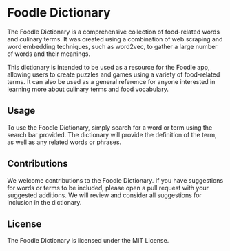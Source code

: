 # Foodle Dictionary

The Foodle Dictionary is a comprehensive collection of food-related words and culinary terms. It was created using a combination of web scraping and word embedding techniques, such as word2vec, to gather a large number of words and their meanings.

This dictionary is intended to be used as a resource for the Foodle app, allowing users to create puzzles and games using a variety of food-related terms. It can also be used as a general reference for anyone interested in learning more about culinary terms and food vocabulary.

## Usage

To use the Foodle Dictionary, simply search for a word or term using the search bar provided. The dictionary will provide the definition of the term, as well as any related words or phrases.

## Contributions

We welcome contributions to the Foodle Dictionary. If you have suggestions for words or terms to be included, please open a pull request with your suggested additions. We will review and consider all suggestions for inclusion in the dictionary.

## License
The Foodle Dictionary is licensed under the MIT License.
